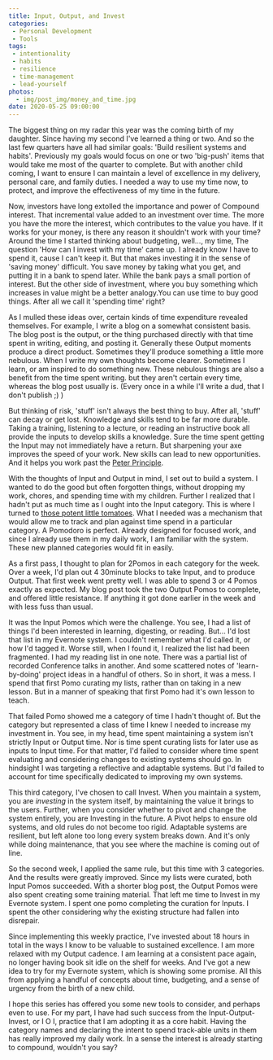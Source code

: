 ```yaml
---
title: Input, Output, and Invest
categories:
 - Personal Development
 - Tools
tags:
 - intentionality
 - habits
 - resilience
 - time-management
 - lead-yourself
photos:
  - img/post_img/money_and_time.jpg
date: 2020-05-25 09:00:00
---
```


The biggest thing on my radar this year was the coming birth of my daughter. Since having my second I've learned a thing or two. And so the last few quarters have all had similar goals: 'Build resilient systems and habits'. Previously my goals would focus on one or two 'big-push' items that would take me most of the quarter to complete. But with another child coming, I want to ensure I can maintain a level of excellence in my delivery, personal care, and family duties. I needed a way to use my time now, to protect, and improve the effectiveness of my time in the future.

Now, investors have long extolled the importance and power of Compound interest. That incremental value added to an investment over time. The more you have the more the interest, which contributes to the value you have. If it works for your money, is there any reason it shouldn't work with your time? Around the time I started thinking about budgeting, well..., my time, The question 'How can I invest with my time' came up. I already know I have to spend it, cause I can't keep it. But that makes investing it in the sense of  'saving money' difficult. You save money by taking what you get, and putting it in a bank to spend later. While the bank pays a small portion of interest. But the other side of investment, where you buy something which increases in value might be a better analogy.You can use time to buy good things. After all we call it 'spending time' right?

As I mulled these ideas over, certain kinds of time expenditure revealed themselves. For example, I write a blog on a somewhat consistent basis. The blog post is the output, or the thing purchased directly with that time spent in writing, editing, and posting it. Generally these Output moments produce a direct product. Sometimes they'll produce something a little more nebulous. When I write my own thoughts become clearer. Sometimes I learn, or am inspired to do something new. These nebulous things are also a benefit from the time spent writing. but they aren't certain every time, whereas the blog post usually is. (Every once in a while I'll write a dud, that I don't publish ;) )

But thinking of risk, 'stuff' isn't always the best thing to buy. After all, 'stuff' can decay or get lost. Knowledge and skills tend to be far more durable. Taking a training, listening to a lecture, or reading an instructive book all provide the inputs to develop skills a knowledge. Sure the time spent getting the Input may not immediately have a return. But sharpening your axe improves the speed of your work. New skills can lead to new opportunities. And it helps you work past the [Peter Principle](https://en.wikipedia.org/wiki/Peter_principle).

With the thoughts of Input and Output in mind, I set out to build a system. I wanted to do the good but often forgotten things, without dropping my work, chores, and spending time with my children. Further I realized that I hadn't put as much time as I ought into the Input category. This is where I turned to [those potent little tomatoes](/blog/potent-little-tomato/). What I needed was a mechanism that would allow me to track and plan against time spend in a particular category. A Pomodoro is perfect. Already designed for focused work, and since I already use them in my daily work, I am familiar with the system. These new planned categories would fit in easily.

As a first pass, I thought to plan for 2Pomos in each category for the week. Over a week, I'd plan out 4 30minute blocks to take Input, and to produce Output. That first week went pretty well. I was able to spend 3 or 4 Pomos exactly as expected. My blog post took the two Output Pomos to complete, and offered little resistance. If anything it got done earlier in the week and with less fuss than usual.

It was the Input Pomos which were the challenge. You see, I had a list of things I'd been interested in learning, digesting, or reading. But... I'd lost that list in my Evernote system. I couldn't remember what I'd called it, or how I'd tagged it. Worse still, when I found it, I realized the list had been fragmented. I had my reading list in one note. There was a partial list of recorded Conference talks in another. And some scattered notes of 'learn-by-doing' project ideas in a handful of others. So in short, it was a mess. I spend that first Pomo curating my lists, rather than on taking in a new lesson. But in a manner of speaking that first Pomo had it's own lesson to teach.

That failed Pomo showed me a category of time I hadn't thought of. But the category but represented a class of time I knew I needed to increase my investment in. You see, in my head, time spent maintaining a system isn't strictly Input or Output time. Nor is time spent curating lists for later use as inputs to Input time. For that matter, I'd failed to consider where time spent evaluating and considering changes to existing systems should go. In hindsight I was targeting a reflective and adaptable systems. But I'd failed to account for time specifically dedicated to improving my own systems.

This third category, I've chosen to call Invest. When you maintain a system, you are _investing_ in the system itself, by maintaining the value it brings to the users. Further, when you consider whether to pivot and change the system entirely, you are Investing in the future. A Pivot helps to ensure old systems, and old rules do not become too rigid. Adaptable systems are resilient, but left alone too long every system breaks down. And it's only while doing maintenance, that you see where the machine is coming out of line.

So the second week, I applied the same rule, but this time with 3 categories. And the results were greatly improved. Since my lists were curated, both Input Pomos succeeded. With a shorter blog post, the Output Pomos were also spent creating some training material. That left me time to Invest in my Evernote system. I spent one pomo completing the curation for Inputs. I spent the other considering why the existing structure had fallen into disrepair.

Since implementing this weekly practice, I've invested about 18 hours in total in the ways I know to be valuable to sustained excellence. I am more relaxed with my Output cadence. I am learning at a consistent pace again, no longer having book sit idle on the shelf for weeks. And I've got a new idea to try for my Evernote system, which is showing some promise. All this from applying a handful of concepts about time, budgeting, and a sense of urgency from the birth of a new child.

I hope this series has offered you some new tools to consider, and perhaps even to use. For my part, I have had such success from the Input-Output-Invest, or I O I, practice that I am adopting it as a core habit. Having the category names and declaring the intent to spend track-able units in them has really improved my daily work. In a sense the interest is already starting to compound, wouldn't you say?
